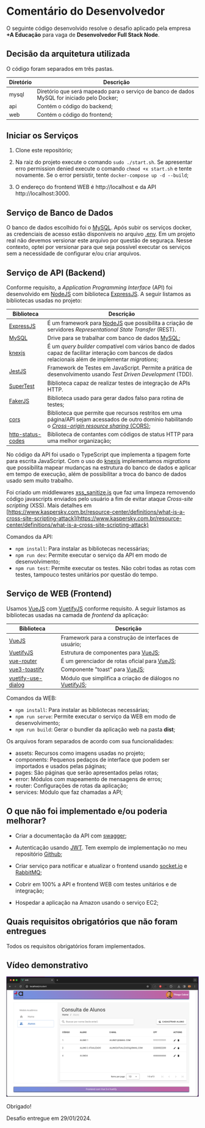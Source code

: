 # Comentário do Desenvolvedor

O seguinte código desenvolvido resolve o desafio aplicado pela empresa **+A Educação** para vaga de **Desenvolvedor Full Stack Node**.

## Decisão da arquitetura utilizada

O código foram separados em três pastas.

Diretório   | Descrição
--------- | ------
mysql | Diretório que será mapeado para o serviço de banco de dados MySQL for iniciado pelo Docker;
api | Contém o código do backend;
web | Contém o código do frontend;


## Iniciar os Serviços

1. Clone este repositório;

2. Na raiz do projeto execute o comando ```sudo ./start.sh```. Se apresentar erro permission denied execute o comando ```chmod +x start.sh``` e tente novamente. Se o error persistir, tente ```docker-compose up -d --build```;

3. O endereço do frontend WEB é http://localhost e da API http://localhost:3000. 


## Serviço de Banco de Dados
O banco de dados escolhido foi o [MySQL](https://www.mysql.com/). Após subir os serviços docker, as credenciais de acesso estão disponíveis no arquivo [.env](./.env). Em um projeto real não devemos versionar este arquivo por questão de seguraça. Nesse contexto, optei por versionar para que seja possível executar os serviços sem a necessidade de configurar e/ou criar arquivos.


## Serviço de API (Backend)
Conforme requisito, a *Application Programming Interface* (API) foi desenvolvido em [NodeJS](https://nodejs.org/en) com biblioteca [ExpressJS](https://expressjs.com/). A seguir listamos as bibliotecas usadas no projeto:

Biblioteca   | Descrição
--------- | ------
[ExpressJS](https://expressjs.com/) | É um framework para [NodeJS](https://nodejs.org/en) que possibilita a criação de servidores *Representational State Transfer* (REST).
[MySQL](https://www.npmjs.com/package/mysql) | Drive para se trabalhar com banco de dados [MySQL](https://www.mysql.com/);
[knexjs](knexjs.org) | É um *query builder* compatível com vários banco de dados capaz de facilitar interação com bancos de dados relacionais além de implementar *migrations*;
[JestJS](https://jestjs.io/pt-BR/) | Framework de Testes em JavaScript. Permite a prática de desenvolvimento usando *Test Driven Development* (TDD).
[SuperTest](https://github.com/ladjs/supertest) | Biblioteca capaz de realizar testes de integração de APIs HTTP. 
[FakerJS](https://fakerjs.dev) | Biblioteca usado para gerar dados falso para rotina de testes;
[cors](https://www.npmjs.com/package/cors) | Biblioteca que permite que recursos restritos em uma página/API sejam acessados ​​de outro domínio habilitando o [*Cross-origin resource sharing* (CORS)](https://en.wikipedia.org/wiki/Cross-origin_resource_sharing);
[http-status-codes](https://www.npmjs.com/package/http-status-codes) | Biblioteca de contantes com códigos de status HTTP para uma melhor organização;

No código da API foi usado o TypeScript que implementa a tipagem forte para escrita JavaScript.
Com o uso do [knexjs](knexjs.org) implementamos *migrations* que possibilita mapear mudanças na estrutura do banco de dados e aplicar em tempo de execução, além de possibilitar a troca do banco de dados usado sem muito trabalho.

Foi criado um middlewares [xss_sanitize.js](./api/src/middlewares/xss_sanitize.js) que faz uma limpeza removendo código javascripts enviados pelo usuário a fim de evitar ataque *Cross-site scripting* (XSS). Mais detalhes em [https://www.kaspersky.com.br/resource-center/definitions/what-is-a-cross-site-scripting-attack](https://www.kaspersky.com.br/resource-center/definitions/what-is-a-cross-site-scripting-attack)

Comandos da API:
- ```npm install```: Para instalar as bibliotecas necessárias;
- ```npm run dev```: Permite executar o serviço da API em modo de desenvolvimento;
- ```npm run test```: Permite executar os testes. Não cobri todas as rotas com testes, tampouco testes unitários por questão do tempo.


## Serviço de WEB (Frontend)
Usamos [VueJS](https://vuejs.org/) com [VuetifyJS](https://vuetifyjs.com) conforme requisito. A seguir listamos as bibliotecas usadas na camada de *frontend* da aplicação:

Biblioteca   | Descrição
--------- | ------
[VueJS](https://vuejs.org/) | Framework para a construção de interfaces de usuário;
[VuetifyJS](https://vuetifyjs.com) | Estrutura de componentes para [VueJS](https://vuejs.org/);
[vue-router](https://router.vuejs.org/) | É um gerenciador de rotas oficial para [VueJS](https://vuejs.org/);
[vue3-toastify](https://github.com/jerrywu001/vue3-toastify) | Componente "toast" para [VueJS](https://vuejs.org/);
[vuetify-use-dialog](https://github.com/wobsoriano/vuetify-use-dialog) | Módulo que simplifica a criação de diálogos no [VuetifyJS](https://vuetifyjs.com);

Comandos da WEB:
- ```npm install```: Para instalar as bibliotecas necessárias;
- ```npm run serve```: Permite executar o serviço da WEB em modo de desenvolvimento; 
- ```npm run build```: Gerar o bundler da aplicação web na pasta **dist**;

Os arquivos foram separados de acordo com sua funcionalidades:
- assets: Recursos como imagens usadas no projeto;
- components: Pequenos pedaços de interface que podem ser importados e usados pelas páginas;
- pages: São páginas que serão apresentados pelas rotas;
- error: Módulos com mapeamento de mensagens de erros;
- router: Configurações de rotas da aplicação;
- services: Módulo que faz chamadas a API;


## O que não foi implementado e/ou poderia melhorar?
- Criar a documentação da API com [swagger]([https://swagger.io/);

- Autenticação usando [JWT](https://jwt.io/). Tem exemplo de implementação no meu repositório [Github](https://github.com/t7cabral/w2bit-teste);

- Criar serviço para notificar e atualizar o frontend usando [socket.io](socket.io) e [RabbitMQ](https://rabbitmq.com/);

- Cobrir em 100% a API e frontend WEB com testes unitários e de integração;

- Hospedar a aplicação na Amazon usando o serviço EC2;

## Quais requisitos obrigatórios que não foram entregues
Todos os requisitos obrigatórios foram implementados.

## Vídeo demonstrativo
[![](./apresentacao.png)](./apresentacao.mp4)

Obrigado!

Desafio entregue em 29/01/2024.
